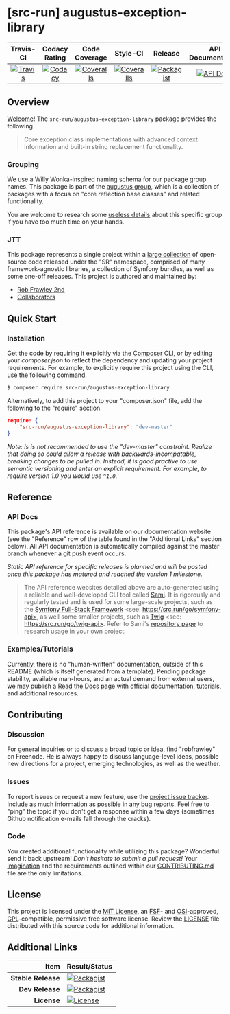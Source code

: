 
# [src-run] augustus-exception-library

|       Travis-CI        |      Codacy Rating      |      Code Coverage      |        Style-CI         |         Release         |    API Documentation    |
|:----------------------:|:-----------------------:|:-----------------------:|:-----------------------:|:-----------------------:|:-----------------------:|
| [![Travis](https://src.run/augustus-exception-library/travis.svg)](https://src.run/augustus-exception-library/travis) | [![Codacy](https://src.run/augustus-exception-library/codacy.svg)](https://src.run/augustus-exception-library/codacy) | [![Coveralls](https://src.run/augustus-exception-library/coveralls.svg)](https://src.run/augustus-exception-library/coveralls) | [![Coveralls](https://src.run/augustus-exception-library/styleci.svg)](https://src.run/augustus-exception-library/styleci) | [![Packagist](https://src.run/augustus-exception-library/packagist.svg)](https://src.run/augustus-exception-library/packagist) | [![API Docs](https://src.run/augustus-exception-library/api.svg)](https://src.run/augustus-exception-library/api) | 


## Overview

[Welcome](https://src.run/go/readme_welcome)!
The `src-run/augustus-exception-library` package provides the following

> Core exception class implementations with advanced context information and built-in string replacement functionality.

### Grouping

We use a Willy Wonka-inspired naming schema for our package group names. This package is part of the
[augustus group](https://src.run/augustus-exception-library/group), which is a collection of packages with a focus
on "core reflection base classes" and related functionality.

You are welcome to research some [useless details](https://src.run/augustus-exception-library/group_explanation)
about this specific group if you have too much time on your hands.

### JTT

This package represents a single project within a [large collection](https://src.run/go/explore) of open-source code
released under the "SR" namespace, comprised of many framework-agnostic libraries, a collection of Symfony bundles, as
well as some one-off releases. This project is authored and maintained by:

- [Rob Frawley 2nd](https://src.run/rmf)
- [Collaborators](https://src.run/augustus-exception-library/github_collaborators)


## Quick Start

### Installation

Get the code by requiring it explicitly via the [Composer](https://getcomposer.com) CLI, or by editing your
*composer.json* to reflect the dependency and updating your project requirements. For example, to explicitly require
this project using the CLI, use the following command.

```bash
$ composer require src-run/augustus-exception-library
```

Alternatively, to add this project to your "composer.json" file, add the following to the "require" section.

```json
require: {
	"src-run/augustus-exception-library": "dev-master"
}
```

*Note: Is is not recommended to use the "dev-master" constraint. Realize that doing so could allow a release with
backwards-incompatable, breaking changes to be pulled in. Instead, it is good practive to use semantic versioning and
enter an explicit requirement. For example, to require version 1.0 you would use `^1.0`.*


## Reference

### API Docs

This package's API reference is available on our documentation website (see the "Reference" row of the table found in
the "Additional Links" section below). All API documentation is automatically compiled against the master branch
whenever a git push event occurs.

*Static API reference for specific releases is planned and will be posted once this package has matured and reached
the version 1 milestone*.

> The API reference websites detailed above are auto-generated using a reliable and well-developed CLI tool called
> [Sami](https://src.run/go/sami). It is rigorously and regularly tested and is used for some large-scale projects, such
> as the [Symfony Full-Stack Framework](https://src.run/go/symfony) <see: https://src.run/go/symfony-api>, as well some
> smaller projects, such as [Twig](https://src.run/go/sami-twig) <see: https://src.run/go/twig-api>. Refer to Sami's
> [repository page](https://src.run/go/sami) to research usage in your own project.

### Examples/Tutorials

Currently, there is no "human-written" documentation, outside of this README (which is itself generated from a
template). Pending package stability, available man-hours, and an actual demand from external users, we may publish
a [Read the Docs](https://src.run/go/rtd) page with official documentation, tutorials, and additional resources.


## Contributing

### Discussion

For general inquiries or to discuss a broad topic or idea, find "robfrawley" on Freenode. He is always happy to 
discuss language-level ideas, possible new directions for a project, emerging technologies, as well as the weather.

### Issues

To report issues or request a new feature, use the [project issue tracker](https://src.run/augustus-exception-library/github_issues).
Include as much information as possible in any bug reports. Feel free to "ping" the topic if you don't get a response
within a few days (sometimes Github notification e-mails fall through the cracks).

### Code

You created additional functionality while utilizing this package? Wonderful: send it back upstream! *Don't hesitate to
submit a pull request!* Your [imagination](https://src.run/go/readme_imagination) and the requirements outlined within
our [CONTRIBUTING.md](https://src.run/augustus-exception-library/contributing) file are the only limitations.


## License

This project is licensed under the [MIT License](https://src.run/go/mit), an [FSF](https://src.run/go/fsf)- and 
[OSI](https://src.run/go/osi)-approved, [GPL](https://src.run/go/gpl)-compatible, permissive free software license.
Review the [LICENSE](https://src.run/augustus-exception-library/license) file distributed with this source code for additional
information.


## Additional Links

| Item               | Result/Status                                                                                                      |
|-------------------:|:-------------------------------------------------------------------------------------------------------------------|
| __Stable Release__ | [![Packagist](https://src.run/augustus-exception-library/packagist.svg)](https://src.run/augustus-exception-library/packagist)     |
| __Dev Release__    | [![Packagist](https://src.run/augustus-exception-library/packagist_pre.svg)](https://src.run/augustus-exception-library/packagist) |
| __License__        | [![License](https://src.run/augustus-exception-library/license.svg)](https://src.run/augustus-exception-library/license)           |

